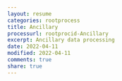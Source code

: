 ```yaml
---
layout: resume
categories: rootprocess
title: Ancillary
processurl: rootprocid-Ancillary
excerpt: Ancillary data processing
date: 2022-04-11
modified: 2022-04-11
comments: true
share: true
---
```


